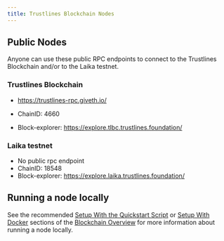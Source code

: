 ```yaml
---
title: Trustlines Blockchain Nodes
---
```


## Public Nodes

Anyone can use these public RPC endpoints to connect to the Trustlines Blockchain and/or to the Laika testnet.

### Trustlines Blockchain

- https://trustlines-rpc.giveth.io/

- ChainID: 4660
- Block-explorer: https://explore.tlbc.trustlines.foundation/

### Laika testnet
- No public rpc endpoint
- ChainID: 18548
- Block-explorer: https://explore.laika.trustlines.foundation/


## Running a node locally

See the recommended [Setup With the Quickstart Script](tlbc#setup-with-the-quickstart-script) or [Setup With Docker](tlbc#setup-with-docker) sections of the [Blockchain Overview](tlbc) for more information about running a node locally.
